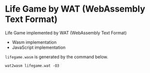 # Life Game by WAT (WebAssembly Text Format)

Life Game implemented by WAT (WebAssembly Text Format)

- Wasm implementation
- JavaScript implementation

`lifegame.wasm` is generated by the command below.

```
wat2wasm lifegame.wat -O3
```